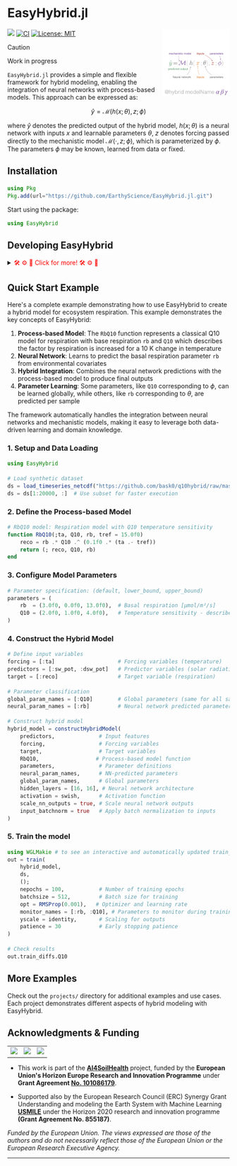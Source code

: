 # EasyHybrid.jl
<img src="docs/src/assets/logo.png" align="right" width="30%"></img>
[![](https://img.shields.io/badge/docs-dev-blue.svg)](https://earthyscience.github.io/EasyHybrid.jl/dev/)
[![CI](https://github.com/EarthyScience/EasyHybrid.jl/actions/workflows/CI.yml/badge.svg)](https://github.com/EarthyScience/EasyHybrid.jl/actions/workflows/CI.yml)
[![License: MIT](https://img.shields.io/badge/License-MIT-green.svg)](https://github.com/EarthyScience/EasyHybrid.jl/blob/main/LICENSE)



> [!CAUTION]
> Work in progress

`EasyHybrid.jl` provides a simple and flexible framework for hybrid modeling, enabling the integration of neural networks with process-based models. This approach can be expressed as:

$$
\hat{y} = \mathcal{M}(h(x;\theta), z; \phi)
$$

where $\hat{y}$ denotes the predicted output of the hybrid model, $h(x;\theta)$ is a neural network with inputs $x$ and learnable parameters $\theta$, $z$ denotes forcing passed directly to the mechanistic model $\mathcal{M}(\cdot, z;\, \phi)$, which is parameterized by $\phi$. The parameters $\phi$ may be known, learned from data or fixed.


## Installation

```julia
using Pkg
Pkg.add(url="https://github.com/EarthyScience/EasyHybrid.jl.git")
```

Start using the package:

```julia
using EasyHybrid
```

## Developing EasyHybrid

<details>
  <summary><span style="color:red"> 🛠️ ⚙️ 🚀  Click for more! 🛠️ ⚙️ 🚀 </span></summary>

Clone the repository

```sh
git clone https://github.com/EarthyScience/EasyHybrid.jl.git
```

and start using it by opening one of the `env` in `projects`, i.e. `Q10.jl`. There executing the first 4 lines should get you all needed dependencies: `shift + enter`.


Or if you are already working in a project and want to add EasyHybrid in dev mode then do

```julia
# local will clone the repository at your current directory
]dev --local https://github.com/EarthyScience/EasyHybrid.jl.git
```

</details>

## Quick Start Example

Here's a complete example demonstrating how to use EasyHybrid to create a hybrid model for ecosystem respiration. This example demonstrates the key concepts of EasyHybrid:

1. **Process-based Model**: The `RbQ10` function represents a classical Q10 model for respiration with base respiration `rb` and `Q10` which describes the factor by respiration is increased for a 10 K change in temperature
2. **Neural Network**: Learns to predict the basal respiration parameter `rb` from environmental covariates
3. **Hybrid Integration**: Combines the neural network predictions with the process-based model to produce final outputs
4. **Parameter Learning**: Some parameters, like `Q10` corresponding to $\phi$, can be learned globally, while others, like `rb` corresponding to $\theta$, are predicted per sample

The framework automatically handles the integration between neural networks and mechanistic models, making it easy to leverage both data-driven learning and domain knowledge.


### 1. Setup and Data Loading

```julia
using EasyHybrid

# Load synthetic dataset
ds = load_timeseries_netcdf("https://github.com/bask0/q10hybrid/raw/master/data/Synthetic4BookChap.nc")
ds = ds[1:20000, :]  # Use subset for faster execution
```

### 2. Define the Process-based Model

```julia
# RbQ10 model: Respiration model with Q10 temperature sensitivity
function RbQ10(;ta, Q10, rb, tref = 15.0f0)
    reco = rb .* Q10 .^ (0.1f0 .* (ta .- tref))
    return (; reco, Q10, rb)
end
```

### 3. Configure Model Parameters

```julia
# Parameter specification: (default, lower_bound, upper_bound)
parameters = (
    rb  = (3.0f0, 0.0f0, 13.0f0),  # Basal respiration [μmol/m²/s]
    Q10 = (2.0f0, 1.0f0, 4.0f0),   # Temperature sensitivity - describes factor by which respiration is increased for 10 K increase in temperature [-]
)
```

### 4. Construct the Hybrid Model

```julia
# Define input variables
forcing = [:ta]                    # Forcing variables (temperature)
predictors = [:sw_pot, :dsw_pot]   # Predictor variables (solar radiation)
target = [:reco]                   # Target variable (respiration)

# Parameter classification
global_param_names = [:Q10]        # Global parameters (same for all samples)
neural_param_names = [:rb]         # Neural network predicted parameters

# Construct hybrid model
hybrid_model = constructHybridModel(
    predictors,              # Input features
    forcing,                 # Forcing variables
    target,                  # Target variables
    RbQ10,                  # Process-based model function
    parameters,              # Parameter definitions
    neural_param_names,      # NN-predicted parameters
    global_param_names,      # Global parameters
    hidden_layers = [16, 16], # Neural network architecture
    activation = swish,      # Activation function
    scale_nn_outputs = true, # Scale neural network outputs
    input_batchnorm = true   # Apply batch normalization to inputs
)
```

### 5. Train the model
```julia
using WGLMakie # to see an interactive and automatically updated train_board figure
out = train(
    hybrid_model, 
    ds, 
    (); 
    nepochs = 100,           # Number of training epochs
    batchsize = 512,         # Batch size for training
    opt = RMSProp(0.001),   # Optimizer and learning rate
    monitor_names = [:rb, :Q10], # Parameters to monitor during training
    yscale = identity,       # Scaling for outputs
    patience = 30            # Early stopping patience
)

# Check results
out.train_diffs.Q10
```

## More Examples

Check out the `projects/` directory for additional examples and use cases. Each project demonstrates different aspects of hybrid modeling with EasyHybrid.

## Acknowledgments & Funding

<div align="center">
<table style="border-collapse: collapse; border: none; white-space: nowrap;">
<tr>
<td style="text-align: center; border: none;"><img src="https://erc.europa.eu/sites/default/files/2023-06/LOGO_ERC-FLAG_FP.png" height="120" /></td>
<td style="text-align: center; border: none;"><a href="https://ai4soilhealth.eu" target="_blank"><img src="https://ai4soilhealth.eu/wp-content/uploads/2023/06/ai4soilhealth_4f.png" height="50" /></a></td>
<td style="text-align: center; border: none;"><a href="https://www.usmile-erc.eu" target="_blank"><img src="https://www.usmile-erc.eu/wp-content/uploads/sites/9/2020/04/USMILE-Logo-H-pos.jpg" height="80" /></td>
</tr>
</table>
</div>

- This work is part of the **[AI4SoilHealth](https://AI4SoilHealth.eu)** project, funded by the **European Union's Horizon Europe Research and Innovation Programme** under **Grant Agreement [No. 101086179](https://cordis.europa.eu/project/id/101086179)**.

- Supported also by the European Research Council (ERC) Synergy Grant Understanding and modeling the Earth System with Machine Learning **[USMILE](https://www.usmile-erc.eu)** under the Horizon 2020 research and innovation programme **(Grant Agreement No. 855187)**.

*Funded by the European Union. The views expressed are those of the authors and do not necessarily reflect those of the European Union or the European Research Executive Agency.*

---
